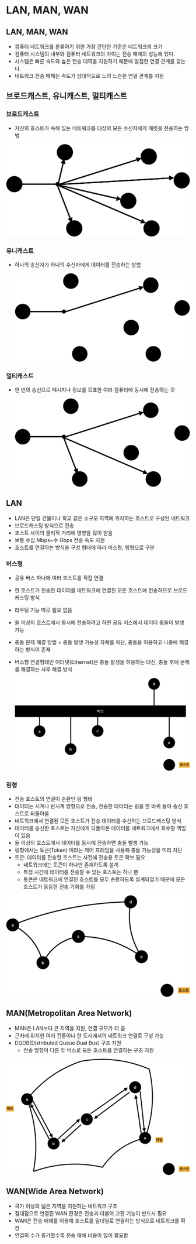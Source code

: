 # LAN, MAN, WAN

## LAN, MAN, WAN

- 컴퓨터 네트워크를 분류하기 위한 가장 간단한 기준은 네트워크의 크기
- 컴퓨터 시스템의 내부와 컴퓨터 네트워크의 차이는 전송 매체의 성능에 있다.
- 시스템은 빠른 속도와 높은 전송 대역을 지원하기 때문에 밀접한 연결 관계를 갖는다.
- 네트워크 전송 매체는 속도가 상대적으로 느려 느슨한 연결 관계를 지원

## 브로드캐스트, 유니캐스트, 멀티캐스트

### 브로드캐스트

- 자신의 호스트가 속해 있는 네트워크를 대상의 모든 수신자에게 패킷을 전송하는 방법

![](./images/Broadcast.png)

### 유니캐스트

- 하나의 송신자가 하나의 수신자에게 데이터를 전송하는 방법

  ![](./images/Unicast.png)

### 멀티캐스트

- 한 번의 송신으로 메시지나 정보를 목표한 여러 컴퓨터에 동시에 전송하는 것 

  ![](./images/Multicast.png)

## LAN

- LAN은 단일 건물이나 학교 같은 소규모 지역에 위치하는 호스트로 구성된 네트워크
- 브로드캐스팅 방식으로 전송
- 호스트 사이의 물리적 거리에 영향을 많이 받음
- 보통 수십 Mbps~수 Gbps 전송 속도 지원
- 호스트를 연결하는 방식을 구성 형태에 따라 버스형, 링형으로 구분

### 버스형

- 공유 버스 하나에 여러 호스트를 직접 연결

- 한 호스트가 전송한 데이터를 네트워크에 연결된 모든 호스트에 전송하므로 브로드캐스팅 방식

- 라우팅 기능 따로 필요 없음

- 둘 이상의 호스트에서 동시에 전송하려고 하면 공유 버스에서 데이터 충돌이 발생 가능

- 충돌 문제 해결 방법 = 충돌 발생 가능성 자체를 차단, 충돌을 허용하고 나중에 해결하는 방식이 존재

- 버스형 연결형태인 이더넷(Ethernet)은 충돌 발생을 허용하는 대신, 충돌 후에 문제를 해결하는 사후 해결 방식

  ![](./images/bus.png)

### 링형

- 전송 호스트의 연결이 순환인 링 형태
- 데이터는 시계나 반시계 방향으로 전송, 전송한 데이터는 링을 한 바퀴 돌아 송신 호스트로 되돌아옴
- 네트워크에서 연결된 모든 호스트가 전송 데이터를 수신하는 브로드캐스팅 방식
- 데이터를 송신한 호스트는 자신에게 되돌아온 테이터를 네트워크에서 회수할 책임이 있음
- 둘 이상의 호스트에서 데이터를 동시에 전송하면 충돌 발생 가능
- 링형에서는 토큰(Token) 이라는 제어 프레임을 사용해 충돌 가능성을 미리 차단
- 토큰: 데이터를 전송할 호스트는 사전에 전송용 토큰 확보 필요
  - 네트워크에는 토큰이 하나만 존재하도록 설계
  - 특정 시간에 데이터를 전송할 수 있는 호스트는 하나 뿐
  - 토큰은 네트워크에 연결된 호스트를 모두 순환하도록 설계되었기 때문에 모든 호스트가 동등한 전송 기회를 가짐

![](./images/Ring.png)

## MAN(Metropolitan Area Network)

- MAN은 LAN보다 큰 지역을 지원, 연결 규모가 더 큼
- 근처에 위치한 여러 건물이나 한 도시에서의 네트워크 연결로 구성 가능
- DQDB(Distributed Queue Dual Bus) 구조 지원
  - 전송 방향이 다른 두 버스로 모든 호스트를 연결하는 구조 지원

![](./images/MAN.png)

## WAN(Wide Area Network)

- 국가 이상의 넓은 지역을 지원하는 네트워크 구조
- 점대점으로 연결된 WAN 환경은 전송과 더불어 교환 기능이 반드시 필요
- WAN은 전송 매체를 이용해 호스트를 일대일로 연결하는 방식으로 네트워크를 확장
- 연결의 수가 증가할수록 전송 매체 비용이 많이 팔요함

